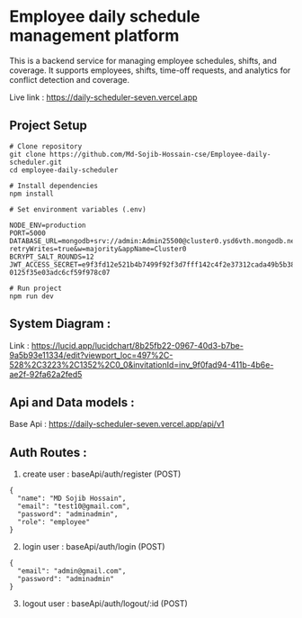 # Employee daily schedule management platform

This is a backend service for managing employee schedules, shifts, and coverage. It supports employees, shifts, time-off requests, and analytics for conflict detection and coverage.

Live link : https://daily-scheduler-seven.vercel.app

## Project Setup

```
# Clone repository
git clone https://github.com/Md-Sojib-Hossain-cse/Employee-daily-scheduler.git
cd employee-daily-scheduler

# Install dependencies
npm install

# Set environment variables (.env)

NODE_ENV=production
PORT=5000
DATABASE_URL=mongodb+srv://admin:Admin25500@cluster0.ysd6vth.mongodb.net/daily_scheduler?retryWrites=true&w=majority&appName=Cluster0
BCRYPT_SALT_ROUNDS=12
JWT_ACCESS_SECRET=e9f3fd12e521b4b7499f92f3d7fff142c4f2e37312cada49b5b3826a35edc8eb79c5c2a0dcf1e82c869203a29362aae1188e571
0125f35e03adc6cf59f978c07

# Run project
npm run dev

```

## System Diagram :

Link : https://lucid.app/lucidchart/8b25fb22-0967-40d3-b7be-9a5b93e11334/edit?viewport_loc=497%2C-528%2C3223%2C1352%2C0_0&invitationId=inv_9f0fad94-411b-4b6e-ae2f-92fa62a2fed5

## Api and Data models :

Base Api : https://daily-scheduler-seven.vercel.app/api/v1

## Auth Routes :

1. create user : baseApi/auth/register (POST)

```
{
  "name": "MD Sojib Hossain",
  "email": "test10@gmail.com",
  "password": "adminadmin",
  "role": "employee"
}
```

2. login user : baseApi/auth/login (POST)

```
{
  "email": "admin@gmail.com",
  "password": "adminadmin"
}
```

3. logout user : baseApi/auth/logout/:id (POST)
